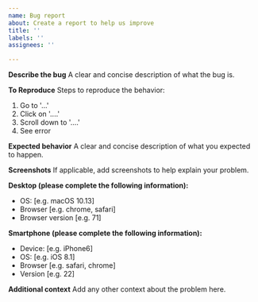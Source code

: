 ```yaml
---
name: Bug report
about: Create a report to help us improve
title: ''
labels: ''
assignees: ''

---
```


**Describe the bug**
A clear and concise description of what the bug is.

**To Reproduce**
Steps to reproduce the behavior:
1. Go to '...'
2. Click on '....'
3. Scroll down to '....'
4. See error

**Expected behavior**
A clear and concise description of what you expected to happen.

**Screenshots**
If applicable, add screenshots to help explain your problem.

**Desktop (please complete the following information):**
 - OS: [e.g. macOS 10.13]
 - Browser [e.g. chrome, safari]
 - Browser version [e.g. 71]

**Smartphone (please complete the following information):**
 - Device: [e.g. iPhone6]
 - OS: [e.g. iOS 8.1]
 - Browser [e.g. safari, chrome]
 - Version [e.g. 22]

**Additional context**
Add any other context about the problem here.
